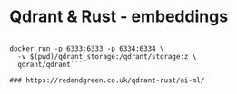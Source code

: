 # Qdrant & Rust - embeddings

  ```docker pull qdrant/qdrant

  docker run -p 6333:6333 -p 6334:6334 \
    -v $(pwd)/qdrant_storage:/qdrant/storage:z \
    qdrant/qdrant```
    
### https://redandgreen.co.uk/qdrant-rust/ai-ml/
